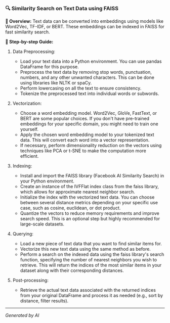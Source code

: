 ### 🔍 Similarity Search on Text Data using FAISS

**📌 Overview:** Text data can be converted into embeddings using models like Word2Vec, TF-IDF, or BERT. These embeddings can be indexed in FAISS for fast similarity search.

**📖 Step-by-step Guide:**

1. Data Preprocessing:
   - Load your text data into a Python environment. You can use pandas DataFrame for this purpose.
   - Preprocess the text data by removing stop words, punctuation, numbers, and any other unwanted characters. This can be done using libraries like NLTK or spaCy.
   - Perform lowercasing on all the text to ensure consistency.
   - Tokenize the preprocessed text into individual words or subwords.

2. Vectorization:
   - Choose a word embedding model. Word2Vec, GloVe, FastText, or BERT are some popular choices. If you don't have pre-trained embeddings for your specific domain, you might need to train one yourself.
   - Apply the chosen word embedding model to your tokenized text data. This will convert each word into a vector representation.
   - If necessary, perform dimensionality reduction on the vectors using techniques like PCA or t-SNE to make the computation more efficient.

3. Indexing:
   - Install and import the FAISS library (Facebook AI Similarity Search) in your Python environment.
   - Create an instance of the IVFFlat index class from the faiss library, which allows for approximate nearest neighbor search.
   - Initialize the index with the vectorized text data. You can choose between several distance metrics depending on your specific use case, such as cosine, euclidean, or dot product.
   - Quantize the vectors to reduce memory requirements and improve search speed. This is an optional step but highly recommended for large-scale datasets.

4. Querying:
   - Load a new piece of text data that you want to find similar items for.
   - Vectorize this new text data using the same method as before.
   - Perform a search on the indexed data using the faiss library's search function, specifying the number of nearest neighbors you wish to retrieve. This will return the indices of the most similar items in your dataset along with their corresponding distances.

5. Post-processing:
   - Retrieve the actual text data associated with the returned indices from your original DataFrame and process it as needed (e.g., sort by distance, filter results).

---
*Generated by AI*